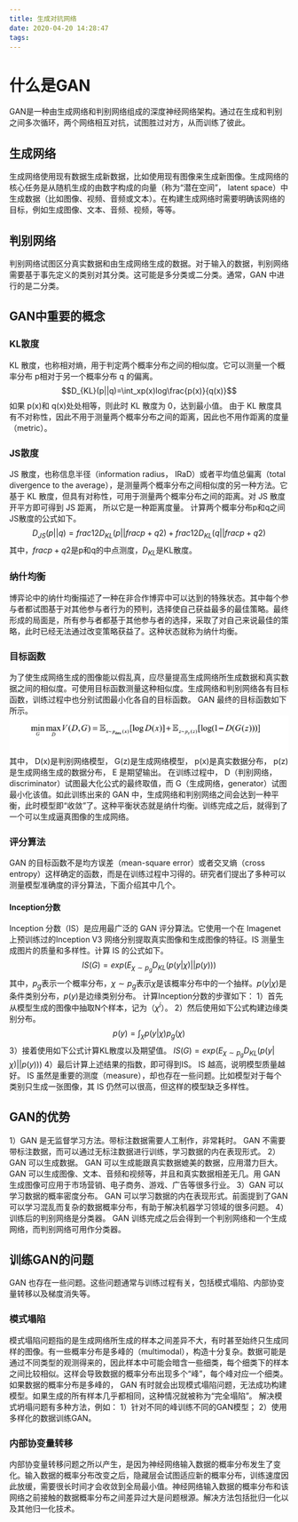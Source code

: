 ```yaml
---
title: 生成对抗网络
date: 2020-04-20 14:28:47
tags:
---
```

# 什么是GAN
GAN是一种由生成网络和判别网络组成的深度神经网络架构。通过在生成和判别之间多次循环，两个网络相互对抗，试图胜过对方，从而训练了彼此。
## 生成网络
生成网络使用现有数据生成新数据，比如使用现有图像来生成新图像。生成网络的核心任务是从随机生成的由数字构成的向量（称为“潜在空间”， latent space）中生成数据（比如图像、视频、音频或文本）。在构建生成网络时需要明确该网络的目标，例如生成图像、文本、音频、视频，等等。
## 判别网络
判别网络试图区分真实数据和由生成网络生成的数据。对于输入的数据，判别网络需要基于事先定义的类别对其分类。这可能是多分类或二分类。通常，GAN 中进行的是二分类。
## GAN中重要的概念
### KL散度
KL 散度，也称相对熵，用于判定两个概率分布之间的相似度。它可以测量一个概率分布 p相对于另一个概率分布 q 的偏离。
$$D_{KL}(p||q)=\int_xp(x)log\frac{p(x)}{q(x)}$$
如果 p(x)和 q(x)处处相等，则此时 KL 散度为 0，达到最小值。
由于 KL 散度具有不对称性，因此不用于测量两个概率分布之间的距离，因此也不用作距离的度量（metric）。
### JS散度
JS 散度，也称信息半径（information radius， IRaD）或者平均值总偏离（total divergence to the average），是测量两个概率分布之间相似度的另一种方法。它基于 KL 散度，但具有对称性，可用于测量两个概率分布之间的距离。对 JS 散度开平方即可得到 JS 距离， 所以它是一种距离度量。
计算两个概率分布p和q之间JS散度的公式如下。
$$D_{JS}(p||q)=frac{1}{2}D_{KL}(p||frac{p+q}{2})+frac{1}{2}D_{KL}(q||frac{p+q}{2})$$
其中，$frac{p+q}{2}$是p和q的中点测度，$D_{KL}$是KL散度。
### 纳什均衡
博弈论中的纳什均衡描述了一种在非合作博弈中可以达到的特殊状态。其中每个参与者都试图基于对其他参与者行为的预判，选择使自己获益最多的最佳策略。最终形成的局面是，所有参与者都基于其他参与者的选择，采取了对自己来说最佳的策略，此时已经无法通过改变策略获益了。这种状态就称为纳什均衡。
### 目标函数
为了使生成网络生成的图像能以假乱真，应尽量提高生成网络所生成数据和真实数据之间的相似度。可使用目标函数测量这种相似度。生成网络和判别网络各有目标函数，训练过程中也分别试图最小化各自的目标函数。 GAN 最终的目标函数如下所示。
![](/images/gan_loss.png)
其中， D(x)是判别网络模型， G(z)是生成网络模型， p(x)是真实数据分布， p(z)是生成网络生成的数据分布， E 是期望输出。
在训练过程中， D（判别网络， discriminator）试图最大化公式的最终取值，而 G（生成网络，generator）试图最小化该值。如此训练出来的 GAN 中，生成网络和判别网络之间会达到一种平衡，此时模型即“收敛”了。这种平衡状态就是纳什均衡。训练完成之后，就得到了一个可以生成逼真图像的生成网络。
### 评分算法
GAN 的目标函数不是均方误差（mean-square error）或者交叉熵（cross entropy）这样确定的函数，而是在训练过程中习得的。研究者们提出了多种可以测量模型准确度的评分算法，下面介绍其中几个。
#### Inception分数
Inception 分数（IS）是应用最广泛的 GAN 评分算法。它使用一个在 Imagenet 上预训练过的Inception V3 网络分别提取真实图像和生成图像的特征。IS 测量生成图片的质量和多样性。计算 IS 的公式如下。
$$IS(G)=exp(E_{\chi \sim p_g}D_{KL}(p(y|\chi)||p(y)))$$
其中，$p_g$表示一个概率分布，$\chi \sim p_g$表示$\chi$是该概率分布中的一个抽样。$p(y|\chi)$是条件类别分布，$p(y)$是边缘类别分布。
计算Inception分数的步骤如下：
1）首先从模型生成的图像中抽取N个样本，记为（$\chi^i$）。
2）然后使用如下公式构建边缘类别分布。
$$p(y)=\int_{\chi}p(y|\chi)p_g(\chi)$$
3）接着使用如下公式计算KL散度以及期望值。
$IS(G)=exp(E_{\chi \sim p_g}D_{KL}(p(y|\chi)||p(y)))$
4）最后计算上述结果的指数，即可得到IS。
IS 越高，说明模型质量越好。 IS 虽然是重要的测度（measure），却也存在一些问题。比如模型对于每个类别只生成一张图像，其 IS 仍然可以很高，但这样的模型缺乏多样性。
## GAN的优势
1）GAN 是无监督学习方法。带标注数据需要人工制作，非常耗时。 GAN 不需要带标注数据，而可以通过无标注数据进行训练，学习数据的内在表现形式。
2）GAN 可以生成数据。 GAN 可以生成能跟真实数据媲美的数据，应用潜力巨大。 GAN 可以生成图像、文本、音频和视频等，并且和真实数据相差无几。用 GAN 生成图像可应用于市场营销、电子商务、游戏、广告等很多行业。
3）GAN 可以学习数据的概率密度分布。 GAN 可以学习数据的内在表现形式。前面提到了GAN 可以学习混乱而复杂的数据概率分布，有助于解决机器学习领域的很多问题。
4）训练后的判别网络是分类器。 GAN 训练完成之后会得到一个判别网络和一个生成网络，而判别网络可用作分类器。
## 训练GAN的问题
GAN 也存在一些问题。这些问题通常与训练过程有关，包括模式塌陷、内部协变量转移以及梯度消失等。
### 模式塌陷
模式塌陷问题指的是生成网络所生成的样本之间差异不大，有时甚至始终只生成同样的图像。有一些概率分布是多峰的（multimodal），构造十分复杂。数据可能是通过不同类型的观测得来的，因此样本中可能会暗含一些细类，每个细类下的样本之间比较相似。这样会导致数据的概率分布出现多个“峰”，每个峰对应一个细类。如果数据的概率分布是多峰的， GAN 有时就会出现模式塌陷问题，无法成功构建模型。如果生成的所有样本几乎都相同，这种情况就被称为“完全塌陷”。
解决模式坍塌问题有多种方法，例如：
1）针对不同的峰训练不同的GAN模型；
2）使用多样化的数据训练GAN。
### 内部协变量转移
内部协变量转移问题之所以产生，是因为神经网络输入数据的概率分布发生了变化。输入数据的概率分布改变之后，隐藏层会试图适应新的概率分布，训练速度因此放缓，需要很长时间才会收敛到全局最小值。神经网络输入数据的概率分布和该网络之前接触的数据概率分布之间差异过大是问题根源。解决方法包括批归一化以及其他归一化技术。